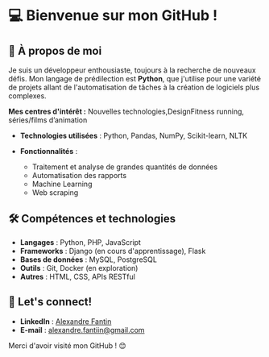 # 💻 Bienvenue sur mon GitHub !

## 🚀 À propos de moi

Je suis un développeur enthousiaste, toujours à la recherche de nouveaux défis. 
Mon langage de prédilection est **Python**, que j'utilise pour une variété de projets allant de l'automatisation de tâches à la création de logiciels plus complexes. 

**Mes centres d'intérêt :**
Nouvelles technologies,DesignFitness
running, séries/films d’animation
  
- **Technologies utilisées** : Python, Pandas, NumPy, Scikit-learn, NLTK

- **Fonctionnalités** :
  - Traitement et analyse de grandes quantités de données
  - Automatisation des rapports
  - Machine Learning
  - Web scraping

## 🛠️ Compétences et technologies

- **Langages** : Python, PHP, JavaScript
- **Frameworks** : Django (en cours d'apprentissage), Flask
- **Bases de données** : MySQL, PostgreSQL
- **Outils** : Git, Docker (en exploration)
- **Autres** : HTML, CSS, APIs RESTful

## 💬 Let's connect!

- **LinkedIn** : [Alexandre Fantin](https://www.linkedin.com/in/alexandre-fantin-74b525185/)
- **E-mail** : alexandre.fantiin@gmail.com

Merci d'avoir visité mon GitHub ! 😊

